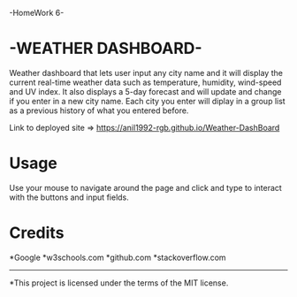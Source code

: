 -HomeWork 6-

-WEATHER DASHBOARD-
=


Weather dashboard that lets user input any city name and it will display the current real-time weather data such as temperature, humidity, wind-speed and UV index. It also displays a 5-day forecast and will update and change if you enter in a new city name. Each city you enter will diplay in a group list as a previous history of what you entered before.

Link to deployed site => https://anil1992-rgb.github.io/Weather-DashBoard



Usage
=

Use your mouse to navigate around the page and click and type to interact with the buttons and input fields.



Credits
=

*Google 
*w3schools.com
*github.com
*stackoverflow.com


-----------------------------------------------------------------


*This project is licensed under the terms of the MIT license.



